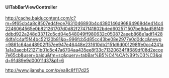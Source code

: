 #### UITabBarViewController

http://cache.baiducontent.com/c?m=9f65cb4a8c8507ed4fece7631046893b4c4380146d96864968d4e414c42246064565e0b821261707d0d82f2747f41802bded602571507be9dad58f49ddbd922a248d33712d5cd04e548049ff980632c050872aeeb868e1adf14284dfa1c4af5f44bc52120b81&p=996fcb5d85cc43be08e2977e0d0dcc&newp=9861c64ad48902ff57ee947e46448e231610db2151d6d001298ffe0cc4241a1a1a3aecbf21271b01d5c47a6704aa435ee8f33c71320634f1f689df08d2ecce7e65cb&user=baidu&fm=sc&query=tabBar%B5%C4%CA%B9%D3%C3&qid=91d89e9d00011d37&p1=6

http://www.jianshu.com/p/ea8c8f117d25


